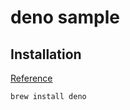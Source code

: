 # deno sample

## Installation

[Reference](https://deno.land/manual@v1.8.2/getting_started/installation)

```zsh
brew install deno
```
